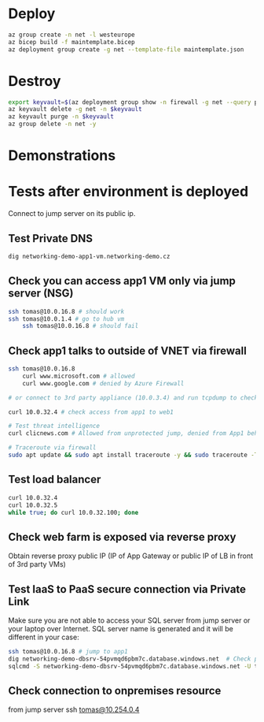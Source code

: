 # Deploy

```bash
az group create -n net -l westeurope
az bicep build -f maintemplate.bicep
az deployment group create -g net --template-file maintemplate.json
```

# Destroy

```bash
export keyvault=$(az deployment group show -n firewall -g net --query properties.outputs.keyVaultName.value -o tsv)
az keyvault delete -g net -n $keyvault 
az keyvault purge -n $keyvault 
az group delete -n net -y
```

# Demonstrations
# Tests after environment is deployed
Connect to jump server on its public ip.

## Test Private DNS
```bash
dig networking-demo-app1-vm.networking-demo.cz
```

## Check you can access app1 VM only via jump server (NSG)
```bash
ssh tomas@10.0.16.8 # should work
ssh tomas@10.0.1.4 # go to hub vm
    ssh tomas@10.0.16.8 # should fail
```

## Check app1 talks to outside of VNET via firewall
```bash
ssh tomas@10.0.16.8
    curl www.microsoft.com # allowed
    curl www.google.com # denied by Azure Firewall

# or connect to 3rd party appliance (10.0.3.4) and run tcpdump to check packets going throw

curl 10.0.32.4 # check access from app1 to web1

# Test threat intelligence
curl clicnews.com # Allowed from unprotected jump, denied from App1 behind Azure Firewall

# Traceroute via firewall
sudo apt update && sudo apt install traceroute -y && sudo traceroute -T 10.0.32.4
```

## Test load balancer
```bash
curl 10.0.32.4
curl 10.0.32.5
while true; do curl 10.0.32.100; done
```

## Check web farm is exposed via reverse proxy
Obtain reverse proxy public IP (IP of App Gateway or public IP of LB in front of 3rd party VMs)

## Test IaaS to PaaS secure connection via Private Link
Make sure you are not able to access your SQL server from jump server or your laptop over Internet. SQL server name is generated and it will be different in your case:

```bash
ssh tomas@10.0.16.8 # jump to app1
dig networking-demo-dbsrv-54pvmqd6pbm7c.database.windows.net  # Check private IP is returned
sqlcmd -S networking-demo-dbsrv-54pvmqd6pbm7c.database.windows.net -U tomas -P Azure12345678
```

## Check connection to onpremises resource
from jump server
ssh tomas@10.254.0.4

<!-- 
## Check PaaS (App Service) to VNET integration
Open globalwebregion1 WebApp and click on console
From PaaS check connectivity to VMs in VNET:
tcpping 10.0.0.4:22

## Check Azure Front Door
Get front door FQDN and test connectivity to WebApp

Try access with SQL injection attempt
https://networking-demo-globalniweb.azurefd.net/?%3D%27or%201%3D1

Access from jump server multiple times - no rate limit is applied.
```bash
curl https://networking-demo-globalniweb.azurefd.net
```

Access from PC in Czech Republic multiple times - you will be rate limited.
https://networking-demo-globalniweb.azurefd.net

To test routing rules try put word "super" to URL. You will be redirected to Microsoft main page.
https://networking-demo-globalniweb.azurefd.net?super

Check global distribution - measure connection time from your PC, from jump server or other locations.

Via Front Door:
curl -w "Lookup: %{time_namelookup} \nConnect:%{time_connect} \n" http://networking-demo-globalniweb.azurefd.net --output /dev/null -s

Directly to WebApp in West Europe:
curl -w "Lookup: %{time_namelookup} \nConnect:%{time_connect} \n" https://networking-demo-globalwebregion1.azurewebsites.net --output /dev/null -s -->